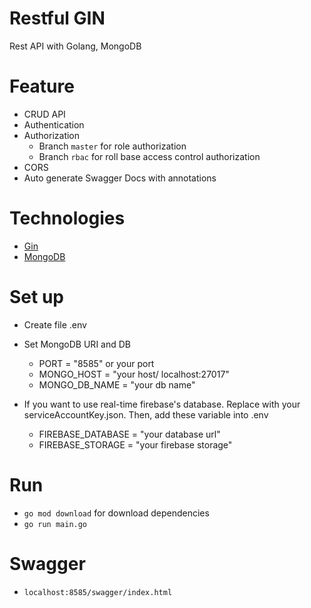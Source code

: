 # Restful GIN
Rest API with Golang, MongoDB

# Feature
* CRUD API
* Authentication
* Authorization
    * Branch `master` for role authorization
    * Branch `rbac` for roll base access control authorization
* CORS
* Auto generate Swagger Docs with annotations

# Technologies
* [Gin](https://github.com/gin-gonic/gin)
* [MongoDB](https://www.mongodb.com)

# Set up
* Create file .env
* Set MongoDB URI and DB
  - PORT = "8585" or your port
  - MONGO_HOST = "your host/ localhost:27017"
  - MONGO_DB_NAME = "your db name"
  
* If you want to use real-time firebase's database. Replace with your serviceAccountKey.json. Then, add these variable into .env
  - FIREBASE_DATABASE = "your database url"
  - FIREBASE_STORAGE = "your firebase storage"

# Run
* `go mod download` for download dependencies
* `go run main.go`

# Swagger
* `localhost:8585/swagger/index.html`

